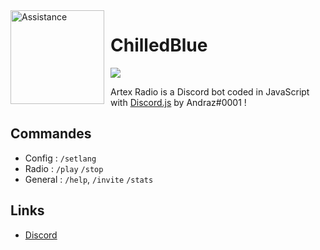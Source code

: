 <img width="150" height="150" align="left" style="float: left; margin: 0 10px 0 0;" alt="Assistance" src="https://cdn.discordapp.com/attachments/1025743449649070170/1057743277136293908/logo.png">  

# ChilledBlue
[![](https://cdn.discordapp.com/attachments/1034158589847281716/1096731077814530100/chilledblue.png)](https://discord.gg/5gZxrYFm)

Artex Radio is a Discord bot coded in JavaScript with [Discord.js](https://discord.js.org) by Andraz#0001 !

## Commandes 
- Config : `/setlang`
- Radio :  `/play` `/stop`
- General : `/help`, `/invite` `/stats` 

## Links

*  [Discord](https://discord.gg/XTHqfawu)
